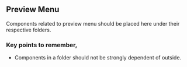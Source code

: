## Preview Menu

Components related to preview menu should be placed here under their respective folders.

### Key points to remember,

- Components in a folder should not be strongly dependent of outside.
